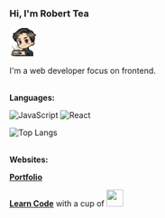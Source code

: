 ### Hi, I'm Robert Tea 
<img src="https://raw.githubusercontent.com/robteaw/portfolio/master/public/robert.png" width="50" height="50" />

I'm a web developer focus on frontend.

\
**Languages:** 

![JavaScript](https://img.shields.io/badge/javascript-%23323330.svg?style=for-the-badge&logo=javascript&logoColor=%23F7DF1E)
![React](https://img.shields.io/badge/react-%2320232a.svg?style=for-the-badge&logo=react&logoColor=%2361DAFB)

![Top Langs](https://github-readme-stats.vercel.app/api/top-langs?username=berkaygurcan&show_icons=true&locale=en&layout=compact&hide=python,java)


\
**Websites:**


[**Portfolio**](https://robertwtea.com)

[**Learn Code**](https://delicate-swan-c2acc8.netlify.app) with a cup of <img src="https://cdn-icons-png.flaticon.com/512/5303/5303997.png" width="30" height="30" />

<!-- 
https://github.com/Ileriayo/markdown-badges 
https://github.com/anuraghazra/github-readme-stats
https://github.com/topics/github-readme-stats
-->
